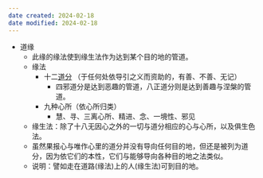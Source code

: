 ```yaml
---
date created: 2024-02-18
date modified: 2024-02-18
---
```

- 道缘
    - 此缘的缘法使到缘生法作为达到某个目的地的管道。
    - 缘法
        - 十二[道分](道分.md) （于任何处依导引之义而资助的，有善、不善、无记）
            - 四邪道分是达到恶趣的管道，八正道分则是达到善趣与涅槃的管道。
        - 九种心所（依心所归类）
            - 慧、寻、三离心所、精进、念、一境性、邪见    
    - 缘生法：除了十八无因心之外的一切与道分相应的心与心所，以及俱生色法。
    - 虽然果报心与唯作心里的道分并没有导向任何目的地，但还是被列为道分，因为依它们的本性，它们与能够导向各种目的地之法类似。
    - 说明：譬如走在道路(缘法)上的人(缘生法)可到目的地。
